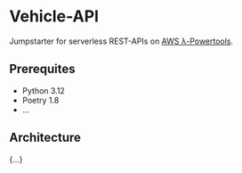 # Vehicle-API

Jumpstarter for serverless REST-APIs on [AWS λ-Powertools](https://docs.powertools.aws.dev/lambda/python/latest/).

## Prerequites

* Python 3.12
* Poetry 1.8
* ...

## Architecture

{...}
